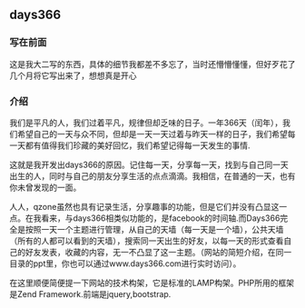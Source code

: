 ## days366

### 写在前面
这是我大二写的东西，具体的细节我都差不多忘了，当时还懵懵懂懂，但好歹花了几个月将它写出来了，想想真是开心

### 介绍
我们是平凡的人，我们过着平凡，规律但却乏味的日子。一年366天（闰年），我们希望自己的一天与众不同，但却是一天一天过着与昨天一样的日子，我们希望每一天都有值得我们珍藏的美好回忆，我们希望记得每一天发生的事情.

这就是我开发出days366的原因。记住每一天，分享每一天，找到与自己同一天出生的人，同时与自己的朋友分享生活的点点滴滴。我相信，在普通的一天，也有你未曾发现的一面。

人人，qzone虽然也具有记录生活，分享趣事的功能，但是它们并没有凸显这一点。在我看来，与days366相类似功能的，是facebook的时间轴.而Days366完全是按照一天一个主题进行管理，从自己的天墙（每一天是一个墙），公共天墙（所有的人都可以看到的天墙），搜索同一天出生的好友，以每一天的形式查看自己的好友发表，收藏的内容，无一不凸显了这一主题。（网站的简短介绍，在同一目录的ppt里，你也可以通过www.days366.com进行实时访问）。

在这里顺便简便提一下网站的技术构架，它是标准的LAMP构架。PHP所用的框架是Zend Framework.前端是jquery,bootstrap.
